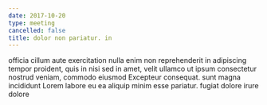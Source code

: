 ```yaml
---
date: 2017-10-20
type: meeting
cancelled: false
title: dolor non pariatur. in
---
```

officia cillum aute exercitation nulla enim non reprehenderit in adipiscing tempor proident, quis in nisi sed in amet, velit ullamco ut ipsum consectetur nostrud veniam, commodo eiusmod Excepteur consequat. sunt magna incididunt Lorem labore eu ea aliquip minim esse pariatur. fugiat dolore irure dolore